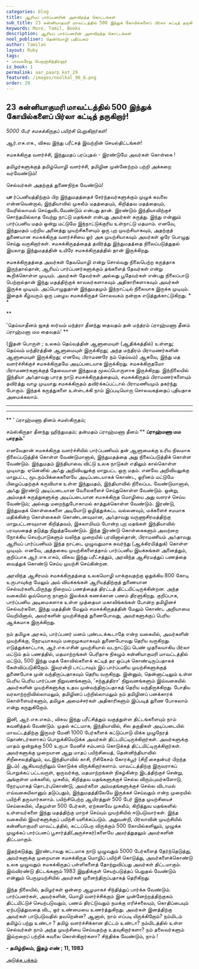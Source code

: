 ```yaml
---
categories: blog
title: ஆரியப் பார்ப்பனரின் அளவிறந்த கொட்டங்கள்
sub_title: 23 ﻿கன்னியாகுமரி மாவட்டத்தில் 500 இந்துக் கோயில்களைப் பிர்லா கட்டித் தருகிறார்!
keywords: More, Tamil, Books
description: ஆரியப் பார்ப்பனரின் அளவிறந்த கொட்டங்கள்
nool_publiser: தென்மொழி பதிப்பகம்
author: Tamilan
layout: Ruby
tags:
- பாவலரேறு பெருஞ்சித்திரனார் 
is_book: 1
permalink: aar_paarp_kot_29
featured: /images/noolkal_96_6.png
order: 29
---
```



## 23 ﻿கன்னியாகுமரி மாவட்டத்தில் 500 இந்துக் கோயில்களைப் பிர்லா கட்டித் தருகிறார்!

_5000 பேர் சமசுக்கிருதப் பயிற்சி பெறுகிறார்கள்!_

ஆர்.எசு.எசு., விசுவ இந்து பரீட்சத் இவற்றின் செயல்திட்டங்கள்!

சமசுக்கிருத வளர்ச்சி, இந்துமதப் பரப்புதல் - இரண்டுமே அவர்கள் கொள்கை !

தமிழர்களுக்குத் தமிழ்மொழி வளர்ச்சி, தமிழின முன்னேற்றம் பற்றி அக்கறை வரவேண்டும்!

செல்வர்கள் அதற்குத் துணைநிற்க வேண்டும்!

**பா** ர்ப்பனியத்திற்கும் பிற இந்துமதத்தைச் சேர்ந்தவர்களுக்கும் முழுக் கவலை என்னவென்றால், இந்தியாவில் முசுலீம் மதத்தையும், கிறித்தவ மதத்தையும், வேரில்லாமல் செய்துவிடவேண்டும் என்பது தான். இரண்டும் இந்தியாவிற்குச் சொந்தமில்லாத வேற்று நாட்டு மதங்கள் என்பது அவர்கள் கருத்து. இந்து என்னும் பார்ப்பனிய மதம் ஒன்று மட்டுமே இந்நாட்டுக்குரிய உள்நாட்டு மதமாம். எனவே, இந்துமதம் பற்றிய அனைத்து முயற்சிகளையும் ஒரு புற முயற்சியாகவும், அதற்குத் துணையான சமசுக்கிருத வளர்ச்சியை ஓர் அக முயற்சியாகவும் அவர்கள் ஒரே பொழுது செய்து வருகிறார்கள். சமசுக்கிருதத்தைத் தவிர்த்து இந்துமதத்தை நிலைப்படுத்துதல் இயலாது இந்துமதத்தின் உயிரே சமசுக்கிருதத்தில் தான் இருக்கிறது.

சமசுக்கிருதத்தை அவர்கள் தேவமொழி என்று சொல்வது நிலைபெற்ற கருத்தாக இருந்தால்தான், ஆரியப் பார்ப்பனர்களுக்கும் தங்களைத் தேவர்கள் என்று கூறிக்கொள்ள முடியும். அவர்கள் தேவர்கள் அல்லது பூதேவர்கள் என்பது நிலைப்பாடு பெற்றால்தான் இந்து மதத்திற்குக் காவலர்களாகவும் அதிகாரிகளாகவும் அவர்கள் இருக்க முடியும். அப்பொழுதுதான் இந்துமதமும் இந்நாட்டில் நிலையாக இருக்க முடியும். இதைக் கீழ்வரும் ஒரு பழைய சமசுக்கிருதச் சொலவகம் நன்றாக எடுத்துக்காட்டுகிறது. _*_ *

**

'தெய்வாதீனம் ஜகத் ஸர்வம் மந்த்ரா தீனந்து தைவதம் தன் மந்த்ரம் ப்ராஹ்மணா தீனம் ப்ராஹ்மனா மம தைவதம்' **

(இதன் பொருள் ; உலகம் தெய்வத்தின் ஆளுமையுள் (ஆதிக்கத்தில்) உள்ளது; தெய்வம் மந்திரத்தின் ஆளுமையுள் இருக்கிறது; அந்த மந்திரம் பிராமணர்களின் ஆளுமையுள் இருக்கிறது; எனவே, பிராமணரே நம் தெய்வம்) ஆகவே, இந்து மத வளர்ச்சிக்குச் சமசுக்கிருதமே அடிப்படையாக இருக்கிறது. சமசுக்கிருதமோ பிராமணர்களுக்குத் தேவையான இந்துமத மூலப்பொருளாக இருக்கிறது. இந்நிலையில் இந்தியா அஃதாவது பாரத நாடு சமசுக்கிருதத்தையும், சமசுக்கிருதம் பிராமணர்களையும் தவிர்த்து வாழ முடியாது சமசுக்கிருதம் தவிர்க்கப்பட்டால் பிராமணியமும் தகர்ந்து போகும். இந்தக் கருத்துகளை உள்ளடக்கி நாம் இப்படியொரு சொலவகத்தைப் புதியதாக அமைக்கலாம்.

* * *

* * *

** ' ப்ராஹ்மணா தினம் சமஸ்கிருதம்;

சம்ஸ்கிருதா தீனந்து ஹிந்துமதம்; தன்மதம் ப்ராஹ்மணா தீனம் ** **ப்ராஹ்மணா மம பாரதம்.'**

எனவேதான் சமசுக்கிருத வளர்ச்சியில் பார்ப்பணியம் தன் ஆளுமைக்கு உரிய நிலமாக நிலைப்படுத்திக் கொள்ள வேண்டுமானால், இந்துமதத்தை அது நிலைப்படுத்திக் கொள்ள வேண்டும். இந்துமதம் இந்தியாவை விட்டு உலக நாடுகள் எதிலும் கால்கொள்ள முடியாது. ஏனெனில் அஃது அறிவியலுக்கு மாறுபட்ட ஒரு மதம். எனவே அறிவியலுக்கு மாறுபட்ட, மூடநம்பிக்கைகளையே அடிப்படையாகக் கொண்ட, ஓரினம் மட்டுமே பிழைப்பதற்குக் கருவியாக உள்ள இந்துமதம், இந்தியாவில் நிலைப்பட வேண்டுமானால், அஃது இரண்டு அடிப்படையான வேலைகளைச் செய்துகொள்ள வேண்டும். ஒன்று, அம்மதக் கருத்துகளுக்கு அடிப்படையான சமசுக்கிருத மொழியை அது வளரச் செய்ய வேண்டும்; அல்லது மறைந்துபோகாமல் காத்துக்கொள்ள வேண்டும். இரண்டு, இந்துமதக் கொள்கைகளை அடியோடு ஒழித்துக்கட்ட வல்லனவும், மக்களைச் சமமாக மதிக்கின்ற கொள்கைகள் கொண்டனவுமான, அஃதாவது வருணாசிரமத்திற்கு மாறுபட்டனவுமான கிறித்தவம், இசுலாமியம் போன்ற புற மதங்கள் இந்தியாவில் பரவுவதைத் தடுத்து நிறுத்தவேண்டும். இந்த இரண்டு கொள்கைகளும் அவற்றை நோக்கிய செயற்பாடுகளும் வலிந்த முறையில் பரவினால்தான், பிராமணியம் அஃதாவது ஆரியப் பார்ப்பனியம் இந்த நாட்டை முழுவதுமாக கவர்ந்து (ஆக்கிரமித்துக்) கொள்ள முடியும். எனவே, அத்தகைய முயற்சிகளைத்தாம் பார்ப்பனிய இயக்கங்கள் அனைத்தும், குறிப்பாக ஆர்.எசு.எசும், விசுவ இந்து பரீட்சத்தும், அரவிந்த ஆசிரமத்துப் பணத்தை வைத்துக் கொண்டு செய்ய முயற்சி செய்கின்றன.

அரவிந்த ஆசிரமம் சமசுக்கிருதத்தை உலகமொழி யாக்குவதற்கு ஒதுக்கிய 800 கோடி உருபாவுக்கு மேலும் அவ் வியக்கங்கள் ஆரியத்திற்குத் துணையான செல்வர்களிடமிருந்து நிறையப் பணத்தைத் திரட்டத் திட்டமிட்டிருக்கின்றன. அந்த வகையில் ஒவ்வொரு நாளும் இலக்கக் கணக்கான பணம் திரளுகிறது. குறிப்பாக, பார்ப்பனிய அடிமைகளாக உள்ள முத்தையா மகாலிங்கங்கள் போன்ற தமிழினச் செல்வர்களே, இந்து மதத்தின் மேலும் சமசுக்கிருதத்தின் மேலும் கொண்ட அறியாமை வெறியினால், அவர்களின் முயற்சிக்குத் துணைபோவது, அவர்களுக்குப் பெரிய ஆக்கமாக இருக்கிறது.

நம் தமிழக அரசும், பார்ப்பனர் மனம் புண்படக்கூடாதே என்ற வகையில், அவர்களின் முயற்சிக்கு, நேரடியாகவும் மறைமுகமாகவும் துணைபோவது தெரிய வருகிறது. எடுத்துக்காட்டாக, ஆர்.எசு.எசின் முயற்சியால் வடநாட்டுப் பெண் முதலையாகிய பிர்லா மட்டும் தம் பணத்தில், மதமாற்றங்கள் பெரிதாக நிகழும் கன்னியாகுமரி மாவட்டத்தில் மட்டும், 500 இந்து மதக் கோவில்களைக் கட்டித் தர ஒப்புக் கொண்டிருப்பதாகக் கேள்விப்படுகிறோம். இவரன்றி டாட்டாவும் இப் பார்ப்பனிய முயற்சிகளுக்குத் துணைபோக முன் வந்திருப்பதாகவும் தெரிய வருகிறது. இன்னும், தென்னாட்டிலும் உள்ள பெரிய பெரிய பார்ப்பன நிறுவனங்களும், 'சற்சூத்திரா' நிறுவனங்களும் இவ்வகையில் அவர்களின் முயற்சிகளுக்கு உதவ முன்வந்திருப்பதாகத் தெரிய வந்திருக்கிறது. போதிய வரலாற்றறிவில்லாமலும், தமிழினப் பற்றில்லாமலும் நம் தமிழினப் பனக்காரக் கொள்ளையர்களும், தமிழக அமைச்சர்கள் அதிகாரிகளும் இப்படித் துணை போகலாம் என்று கருதுகிறோம்.

இனி, ஆர்.எசு.எசும்., விசுவ இந்து பரீட்சித்தும் வகுத்துள்ள திட்டங்களையும் நாம் கவனித்தல் வேண்டும். முதல் கட்டமாக, இந்தியாவில், சில தகுதிகள் அடிப்படையில் மாவட்டத்திற்கு இருவர் மேனி 1000 பேர்களைக் கட்டுப்பாடு மிக்க முழுநேரத் தொண்டர்களாகப் பொறுக்கியெடுக்க அவர்கள் திட்டமிட்டிருக்கிறார்கள். அவர்களுக்கு மாதம் ஒன்றுக்கு 500 உருபா மேனிச் சம்பளம் கொடுக்கத் திட்டமிட்டிருக்கிறார்கள். அவர்களுக்கு முறையான ஆறு மாதப் பயிற்சியைத், தென்னிந்தியாவில் சிறீசைலத்திலும், வடஇந்தியாவில் காசி, ரிசிகேசம் கோரக்பூர் (சிறீ சைதன்யர் பிறந்த இடம்) ஆகியவற்றிலும் கொடுக்க விருக்கிறார்களாம். மாவட்டத்திற்கு இருவராகப் பொறுக்கப் பட்டவருள், ஒருவர்க்கு, மதமாற்றங்கள் நிகழ்கின்ற இடத்திற்குச் சென்று, அங்குள்ள மக்களில், முசுலீம், கிறித்தவ மதங்களுக்குச் செல்ல விரும்புவர்களோடு, நேரடியாகத் தொடர்புகொண்டு, அவர்களை அம்மதங்களுக்குச் செல்ல விடாமல் எவ்வகையிலானும் தடுப்பதும், இந்துமதத்திலேயே இருக்கச் செய்வதும் என்ற முறையில் பயிற்சி தருவார்களாம். பயிற்சிபெற்ற ஆயிரத்துள் 500 பேர் இந்த முயற்சியைச் செய்கையில், மீதமுள்ள 500 பேர்கள், ஏற்கனவே முசுலீம், கிறித்துவ மதங்களில் உள்ளவர்களை இந்து மதத்திற்கு மாறச் செய்யும் முயற்சியில் ஈடுபடுவார்கள். இந்த வகையில் இவர்களுக்குப் பயிற்சி யளிக்கப்படும். அதுவன்றி, பிர்லாவின் முயற்சியில் கன்னியாகுமரி மாவட்டத்தில், கட்டப்பெற விருக்கும் 500 கோயில்களிலும், முழுக்க முழுக்கப் பார்ப்பனப் பூசார்த்தி(அருச்சகர்)களையே அமர்த்துதலும் அவர்களின் திட்டமாகும்.

இதற்கடுத்து, இரண்டாவது கட்டமாக நாடு முழுவதும் 5000 பேர்களைத் தேர்ந்தெடுத்து, அவர்களுக்கு முறையான சமசுக்கிருத மொழிப் பயிற்சி கொடுத்து, அவர்களைக்கொண்டு உலக முழுவதும் சமசுக்கிருதப் பள்ளிகளைத் தோற்றுவிப்பது அவர்கள் திட்டமாகும். இவ்விரண்டு திட்டங்களும் 1983 இறுதிக்குள் செயற்படுத்தப் பெறுதல் வேண்டும் என்னும் பெருமுயற்சியில் அவர்கள் முனைந்திருப்பதாகத் தெரிகிறது.

இந்த நிலையில், தமிழர்கள் ஒன்றை ஆழமாகச் சிந்தித்துப் பார்க்க வேண்டும். பார்ப்பனர்கள், அவர்களின், மொழி வளர்ச்சிக்கும் இன முன்னேற்றத்திற்குகம் திட்டமிட்டுச் செயற்படுவதும், பணம் திரட்டுவதும் நமக்கு எரிச்சலையும், கொதிப்பையும் ஏற்படுத்துவதை விட, ஒர் உண்மையை உணர்த்துகிறது. அவர்கள் இனத்திற்கு அவர்கள் பாடுபடுவதில் தவறென்ன? ஆனால், நாம் எப்படி யிருக்கிறோம்? நம்மிடம் தமிழ்ப் பற்று உண்டா ? தமிழ் வளர்ச்சிக்கான திட்டம் உண்டா? நம்மிடத்தில் உள்ள செல்வர்கள் நாம் அந்த முயற்சியை செய்வதற்கு உதவுகிறார்களா? நம் தலைவர்களும் இவ்றறைப் பற்றிக் கவலை கொள்கிறார்களா? சிந்திக்க வேண்டும், நாம் !

**\- தமிழ்நிலம், இதழ் எண் ; 11, 1983**

[அடுத்த பக்கம்](aar_paarp_kot_30)